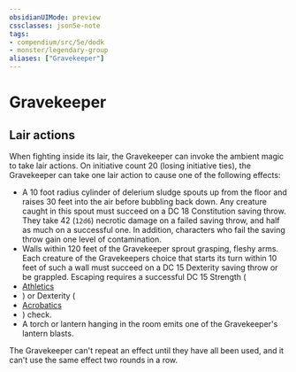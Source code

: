 ```yaml
---
obsidianUIMode: preview
cssclasses: json5e-note
tags:
- compendium/src/5e/dodk
- monster/legendary-group
aliases: ["Gravekeeper"]
---
```

# Gravekeeper

## Lair actions


When fighting inside its lair, the Gravekeeper can invoke the ambient magic to take lair actions. On initiative count 20 (losing initiative ties), the Gravekeeper can take one lair action to cause one of the following effects:

- A 10 foot radius cylinder of delerium sludge spouts up from the floor and raises 30 feet into the air before bubbling back down. Any creature caught in this spout must succeed on a DC 18 Constitution saving throw. They take 42 (`12d6`) necrotic damage on a failed saving throw, and half as much on a successful one. In addition, characters who fail the saving throw gain one level of contamination.  
- Walls within 120 feet of the Gravekeeper sprout grasping, fleshy arms. Each creature of the Gravekeepers choice that starts its turn within 10 feet of such a wall must succeed on a DC 15 Dexterity saving throw or be grappled. Escaping requires a successful DC 15 Strength (  
- [Athletics](/Systems/5e/rules/skills.md#Athletics)  
- ) or Dexterity (  
- [Acrobatics](/Systems/5e/rules/skills.md#Acrobatics)  
- ) check.  
- A torch or lantern hanging in the room emits one of the Gravekeeper's lantern blasts.  

The Gravekeeper can't repeat an effect until they have all been used, and it can't use the same effect two rounds in a row.